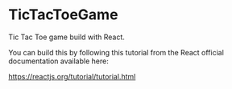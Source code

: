 # TicTacToeGame

Tic Tac Toe game build with React. 

You can build this by following this tutorial from the React official documentation available here: 

https://reactjs.org/tutorial/tutorial.html

